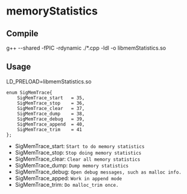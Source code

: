 # memoryStatistics

## Compile

g++ --shared -fPIC -rdynamic ./*.cpp  -ldl  -o libmemStatistics.so

## Usage

LD_PRELOAD=libmemStatistics.so

```
enum SigMemTrace{
    SigMemTrace_start   = 35,
    SigMemTrace_stop    = 36,
    SigMemTrace_clear   = 37,
    SigMemTrace_dump    = 38,
    SigMemTrace_debug   = 39,
    SigMemTrace_append  = 40,
    SigMemTrace_trim    = 41
};
```

- SigMemTrace_start:
    `Start to do memory statistics`
- SigMemTrace_stop:
    `Stop doing memory statistics`
- SigMemTrace_clear:
    `Clear all memory statistics`
- SigMemTrace_dump:
    `Dump memory statistics`
- SigMemTrace_debug:
    `Open debug messages, such as malloc info.`
- SigMemTrace_apped:
   `Work in append mode`
- SigMemTrace_trim:
   `Do malloc_trim once.`
